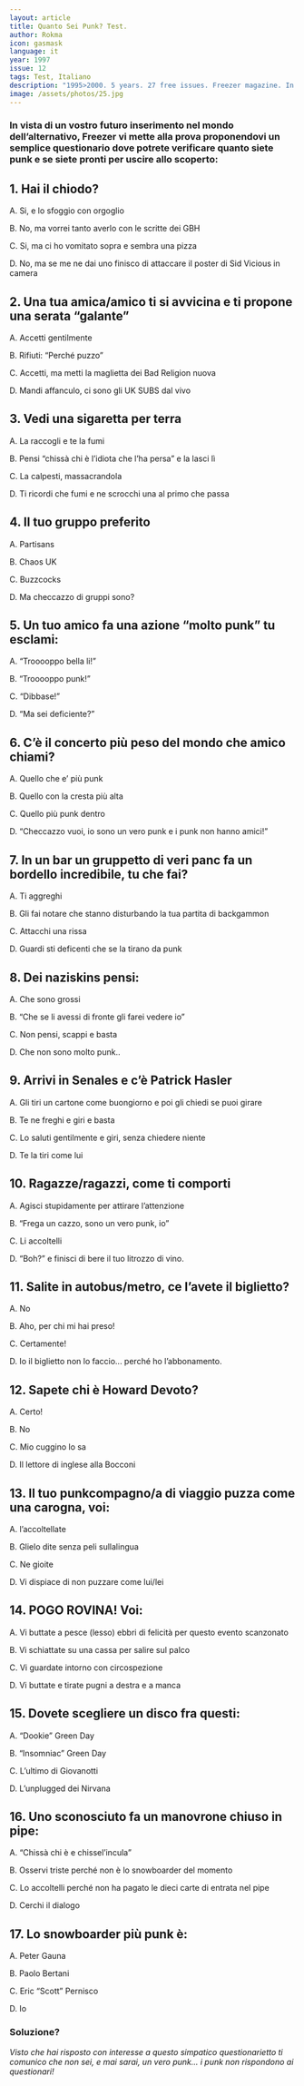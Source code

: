 ```yaml
---
layout: article
title: Quanto Sei Punk? Test.
author: Rokma
icon: gasmask
language: it
year: 1997
issue: 12
tags: Test, Italiano
description: "1995>2000. 5 years. 27 free issues. Freezer magazine. In vista di un vostro futuro inserimento nel mondo dell’alternativo, Freezer vi mette alla prova proponendovi un semplice questionario dove potrete verificare quanto siete punk e se siete pronti per uscire allo scoperto: "
image: /assets/photos/25.jpg
---
```


### In vista di un vostro futuro inserimento nel mondo dell’alternativo, Freezer vi mette alla prova proponendovi un semplice questionario dove potrete verificare quanto siete punk e se siete pronti per uscire allo scoperto:

## 1. Hai il chiodo?

A. Si, e lo sfoggio con orgoglio

B. No, ma vorrei tanto averlo con le scritte dei GBH

C. Si, ma ci ho vomitato sopra e sembra una pizza

D. No, ma se me ne dai uno finisco di attaccare il poster di Sid Vicious in camera

## 2. Una tua amica/amico ti si avvicina e ti propone una serata “galante”

A. Accetti gentilmente

B. Rifiuti: “Perché puzzo”

C. Accetti, ma metti la maglietta dei Bad Religion nuova

D. Mandi affanculo, ci sono gli UK SUBS dal vivo

## 3. Vedi una sigaretta per terra

A. La raccogli e te la fumi

B. Pensi “chissà chi è l’idiota che l’ha persa” e la lasci lì

C. La calpesti, massacrandola

D. Ti ricordi che fumi e ne scrocchi una al primo che passa

## 4. Il tuo gruppo preferito

A. Partisans

B. Chaos UK

C. Buzzcocks

D. Ma checcazzo di gruppi sono?

## 5. Un tuo amico fa una azione “molto punk” tu esclami:

A. “Trooooppo bella li!”

B. “Trooooppo punk!”

C. “Dibbase!”

D. “Ma sei deficiente?”

## 6. C’è il concerto più peso del mondo che amico chiami?

A. Quello che e’ più punk

B. Quello con la cresta più alta

C. Quello più punk dentro

D. “Checcazzo vuoi, io sono un vero punk e i punk non hanno amici!”

## 7. In un bar un gruppetto di veri panc fa un bordello incredibile, tu che fai?

A. Ti aggreghi

B. Gli fai notare che stanno disturbando la tua partita di backgammon

C. Attacchi una rissa

D. Guardi sti deficenti che se la tirano da punk

## 8. Dei naziskins pensi:

A. Che sono grossi

B. “Che se li avessi di fronte gli farei vedere io”

C. Non pensi, scappi e basta

D. Che non sono molto punk..

## 9. Arrivi in Senales e c’è Patrick Hasler

A. Gli tiri un cartone come buongiorno e poi gli chiedi se
puoi girare

B. Te ne freghi e giri e basta

C. Lo saluti gentilmente e giri, senza chiedere niente

D. Te la tiri come lui

## 10. Ragazze/ragazzi, come ti comporti

A. Agisci stupidamente per attirare l’attenzione

B. “Frega un cazzo, sono un vero punk, io”

C. Li accoltelli

D. “Boh?” e finisci di bere il tuo litrozzo di vino.

## 11. Salite in autobus/metro, ce l’avete il biglietto?

A. No

B. Aho, per chi mi hai preso!

C. Certamente!

D. Io il biglietto non lo faccio... perché ho l’abbonamento.

## 12. Sapete chi è Howard Devoto?

A. Certo!

B. No

C. Mio cuggino lo sa

D. Il lettore di inglese alla Bocconi

## 13. Il tuo punkcompagno/a di viaggio puzza come una carogna, voi:

A. l’accoltellate

B. Glielo dite senza peli sullalingua

C. Ne gioite

D. Vi dispiace di non puzzare come lui/lei

## 14. POGO ROVINA! Voi:

A. Vi buttate a pesce (lesso) ebbri di felicità per questo evento scanzonato

B. Vi schiattate su una cassa per salire sul palco

C. Vi guardate intorno con circospezione

D. Vi buttate e tirate pugni a destra e a manca

## 15. Dovete scegliere un disco fra questi:

A. “Dookie” Green Day

B. “Insomniac” Green Day

C. L’ultimo di Giovanotti

D. L’unplugged dei Nirvana

## 16. Uno sconosciuto fa un manovrone chiuso in pipe:

A. “Chissà chi è e chissel’incula”

B. Osservi triste perché non è lo snowboarder del momento

C. Lo accoltelli perché non ha pagato le dieci carte di entrata nel pipe

D. Cerchi il dialogo

## 17. Lo snowboarder più punk è:

A. Peter Gauna

B. Paolo Bertani

C. Eric “Scott” Pernisco

D. Io



### Soluzione?

_Visto che hai risposto con interesse a questo simpatico questionarietto ti comunico che non sei, e mai sarai, un vero punk... i punk non rispondono ai questionari!_
